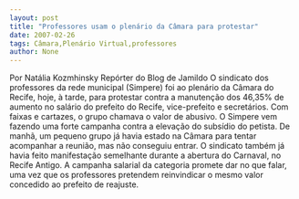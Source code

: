 ```yaml
---
layout: post
title: "Professores usam o plenário da Câmara para protestar"
date: 2007-02-26
tags: Câmara,Plenário Virtual,professores
author: None
---
```

Por Natália Kozmhinsky Repórter do Blog de Jamildo 
O sindicato dos professores da rede municipal (Simpere) foi ao plenário da Câmara do Recife, hoje, à tarde,&nbsp;para protestar contra a manutenção dos 46,35% de aumento no salário do prefeito do Recife, vice-prefeito e secretários. Com faixas e cartazes, o grupo chamava o valor de abusivo. 
O Simpere vem fazendo uma forte campanha contra a elevação do subsídio do petista. De manhã, um pequeno grupo já havia estado na Câmara para tentar acompanhar a reunião, mas não conseguiu entrar. O&nbsp;sindicato também&nbsp;já havia feito manifestação semelhante durante a abertura do Carnaval, no Recife Antigo.
A campanha salarial da categoria promete dar no que falar, uma vez que os professores pretendem reinvindicar o mesmo valor concedido ao prefeito de reajuste.  